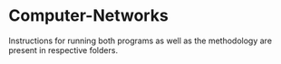# Computer-Networks
Instructions for running both programs as well as the methodology are present in respective folders.
